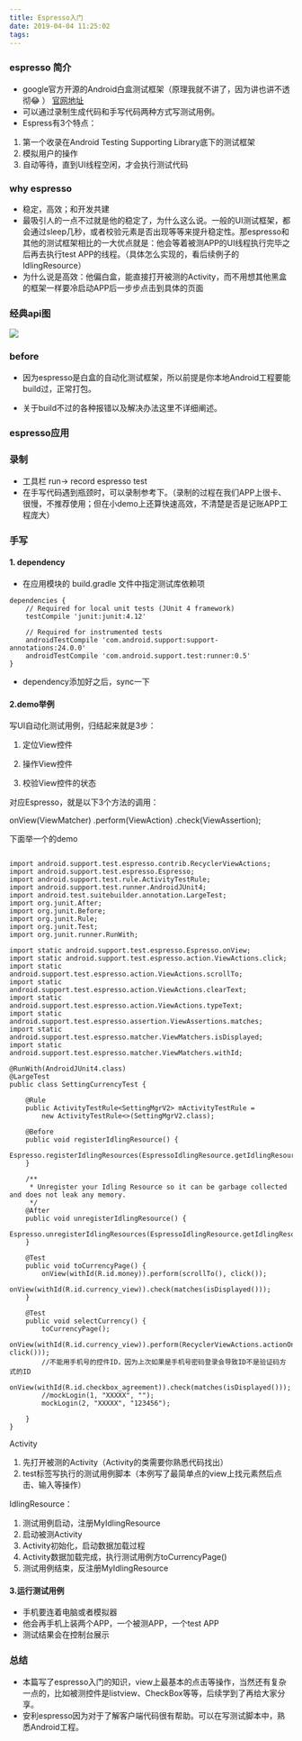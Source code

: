 ```yaml
---
title: Espresso入门
date: 2019-04-04 11:25:02
tags:
---
```


### espresso 简介

* google官方开源的Android白盒测试框架（原理我就不讲了，因为讲也讲不透彻:joy: ） [官网地址](https://developer.android.google.cn/studio/test/espresso-test-recorder?hl=zh-cn)
* 可以通过录制生成代码和手写代码两种方式写测试用例。
* Espress有3个特点：

1. 第一个收录在Android Testing Supporting Library底下的测试框架
2. 模拟用户的操作
3. 自动等待，直到UI线程空闲，才会执行测试代码


<!--more--->

### why espresso

* 稳定，高效；和开发共建
* 最吸引人的一点不过就是他的稳定了，为什么这么说。一般的UI测试框架，都会通过sleep几秒，或者校验元素是否出现等等来提升稳定性。那espresso和其他的测试框架相比的一大优点就是：他会等着被测APP的UI线程执行完毕之后再去执行test APP的线程。（具体怎么实现的，看后续例子的IdlingResource）
* 为什么说是高效：他偏白盒，能直接打开被测的Activity，而不用想其他黑盒的框架一样要冷启动APP后一步步点击到具体的页面




### 经典api图
 ![](http://s1.wacdn.com/wis/525/70b3df66a963c180_1431x2000.png)
 
 
### before 
* 因为espresso是白盒的自动化测试框架，所以前提是你本地Android工程要能build过，正常打包。

* 关于build不过的各种报错以及解决办法这里不详细阐述。

### espresso应用
###  录制
* 工具栏   run-> record espresso test
* 在手写代码遇到瓶颈时，可以录制参考下。（录制的过程在我们APP上很卡、很慢，不推荐使用；但在小demo上还算快速高效，不清楚是否是记账APP工程庞大）

###  手写
#### 1. dependency
* 在应用模块的 build.gradle 文件中指定测试库依赖项

```
dependencies {
    // Required for local unit tests (JUnit 4 framework)
    testCompile 'junit:junit:4.12'

    // Required for instrumented tests
    androidTestCompile 'com.android.support:support-annotations:24.0.0'
    androidTestCompile 'com.android.support.test:runner:0.5'
}
```

* dependency添加好之后，sync一下

#### 2.demo举例
写UI自动化测试用例，归结起来就是3步：

1. 定位View控件

2. 操作View控件

3. 校验View控件的状态

对应Espresso，就是以下3个方法的调用：

onView(ViewMatcher)
  .perform(ViewAction)
  .check(ViewAssertion);
  
下面举一个的demo

```

import android.support.test.espresso.contrib.RecyclerViewActions;
import android.support.test.espresso.Espresso;
import android.support.test.rule.ActivityTestRule;
import android.support.test.runner.AndroidJUnit4;
import android.test.suitebuilder.annotation.LargeTest;
import org.junit.After;
import org.junit.Before;
import org.junit.Rule;
import org.junit.Test;
import org.junit.runner.RunWith;

import static android.support.test.espresso.Espresso.onView;
import static android.support.test.espresso.action.ViewActions.click;
import static android.support.test.espresso.action.ViewActions.scrollTo;
import static android.support.test.espresso.action.ViewActions.clearText;
import static android.support.test.espresso.action.ViewActions.typeText;
import static android.support.test.espresso.assertion.ViewAssertions.matches;
import static android.support.test.espresso.matcher.ViewMatchers.isDisplayed;
import static android.support.test.espresso.matcher.ViewMatchers.withId;

@RunWith(AndroidJUnit4.class)
@LargeTest
public class SettingCurrencyTest {

    @Rule
    public ActivityTestRule<SettingMgrV2> mActivityTestRule =
        new ActivityTestRule<>(SettingMgrV2.class);

    @Before
    public void registerIdlingResource() {
        Espresso.registerIdlingResources(EspressoIdlingResource.getIdlingResource());
    }

    /**
     * Unregister your Idling Resource so it can be garbage collected and does not leak any memory.
     */
    @After
    public void unregisterIdlingResource() {
        Espresso.unregisterIdlingResources(EspressoIdlingResource.getIdlingResource());
    }

    @Test
    public void toCurrencyPage() {
        onView(withId(R.id.money)).perform(scrollTo(), click());
        onView(withId(R.id.currency_view)).check(matches(isDisplayed()));
    }

    @Test
    public void selectCurrency() {
        toCurrencyPage();
        onView(withId(R.id.currency_view)).perform(RecyclerViewActions.actionOnItemAtPosition(4, click()));
        //不能用手机号的控件ID，因为上次如果是手机号密码登录会导致ID不是验证码方式的ID
        onView(withId(R.id.checkbox_agreement)).check(matches(isDisplayed()));
        //mockLogin(1, "XXXXX", "");
        mockLogin(2, "XXXXX", "123456");

    }
}

```

Activity

1. 先打开被测的Activity（Activity的类需要你熟悉代码找出）
2. test标签写执行的测试用例脚本（本例写了最简单点的view上找元素然后点击、输入等操作）

IdlingResource：

1. 测试用例启动，注册MyIdlingResource
2. 启动被测Activity
3. Activity初始化，启动数据加载过程
4. Activity数据加载完成，执行测试用例方toCurrencyPage()
5. 测试用例结束，反注册MyIdlingResource

#### 3.运行测试用例
* 手机要连着电脑或者模拟器
* 他会再手机上装两个APP，一个被测APP，一个test APP
* 测试结果会在控制台展示


### 总结
* 本篇写了espresso入门的知识，view上最基本的点击等操作，当然还有复杂一点的，比如被测控件是listview、CheckBox等等，后续学到了再给大家分享。
* 安利espresso因为对于了解客户端代码很有帮助。可以在写测试脚本中，熟悉Android工程。